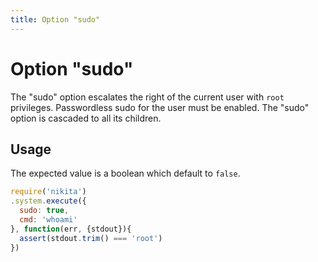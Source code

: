 ```yaml
---
title: Option "sudo"
---
```


# Option "sudo"

The "sudo" option escalates the right of the current user with `root` privileges. Passwordless sudo for the user must be enabled. The "sudo" option is cascaded to all its children.

## Usage

The expected value is a boolean which default to `false`.

```js
require('nikita')
.system.execute({
  sudo: true,
  cmd: 'whoami'
}, function(err, {stdout}){
  assert(stdout.trim() === 'root')
})
```
